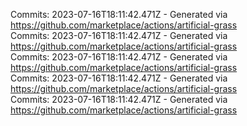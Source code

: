 Commits: 2023-07-16T18:11:42.471Z - Generated via https://github.com/marketplace/actions/artificial-grass
<br>
Commits: 2023-07-16T18:11:42.471Z - Generated via https://github.com/marketplace/actions/artificial-grass
<br>
Commits: 2023-07-16T18:11:42.471Z - Generated via https://github.com/marketplace/actions/artificial-grass
<br>
Commits: 2023-07-16T18:11:42.471Z - Generated via https://github.com/marketplace/actions/artificial-grass
<br>
Commits: 2023-07-16T18:11:42.471Z - Generated via https://github.com/marketplace/actions/artificial-grass
<br>
